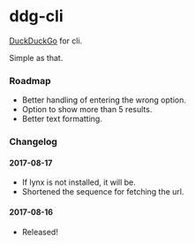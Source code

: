 # ddg-cli

[DuckDuckGo](https://ddg.gg) for cli.

Simple as that.

### Roadmap

* Better handling of entering the wrong option.
* Option to show more than 5 results.
* Better text formatting.

### Changelog

#### 2017-08-17
* If lynx is not installed, it will be.
* Shortened the sequence for fetching the url.

#### 2017-08-16
* Released!
